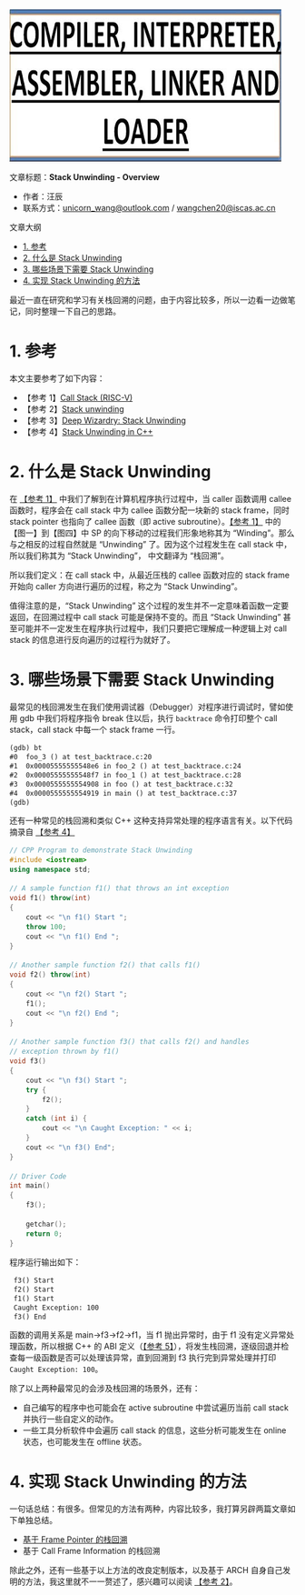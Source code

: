 ![](./diagrams/linker-loader.png)

文章标题：**Stack Unwinding - Overview**

- 作者：汪辰
- 联系方式：<unicorn_wang@outlook.com> / <wangchen20@iscas.ac.cn>

文章大纲

<!-- TOC -->

- [1. 参考](#1-参考)
- [2. 什么是 Stack Unwinding](#2-什么是-stack-unwinding)
- [3. 哪些场景下需要 Stack Unwinding](#3-哪些场景下需要-stack-unwinding)
- [4. 实现 Stack Unwinding 的方法](#4-实现-stack-unwinding-的方法)

<!-- /TOC -->

最近一直在研究和学习有关栈回溯的问题，由于内容比较多，所以一边看一边做笔记，同时整理一下自己的思路。

# 1. 参考

本文主要参考了如下内容：

- 【参考 1】[Call Stack (RISC-V)][1]
- 【参考 2】[Stack unwinding][2]
- 【参考 3】[Deep Wizardry: Stack Unwinding][3]
- 【参考 4】[Stack Unwinding in C++][4]


# 2. 什么是 Stack Unwinding

在 [【参考 1】][1] 中我们了解到在计算机程序执行过程中，当 caller 函数调用 callee 函数时，程序会在 call stack 中为 callee 函数分配一块新的 stack frame，同时 stack pointer 也指向了 callee 函数（即 active subroutine）。[【参考 1】][1] 中的 【图一】到【图四】中 SP 的向下移动的过程我们形象地称其为 “Winding”。那么与之相反的过程自然就是 “Unwinding” 了。因为这个过程发生在 call stack 中，所以我们称其为 “Stack Unwinding”， 中文翻译为 “栈回溯”。

所以我们定义：在 call stack 中，从最近压栈的 callee 函数对应的 stack frame 开始向 caller 方向进行遍历的过程，称之为  “Stack Unwinding”。

值得注意的是，“Stack Unwinding” 这个过程的发生并不一定意味着函数一定要返回，在回溯过程中 call stack 可能是保持不变的。而且 “Stack Unwinding” 甚至可能并不一定发生在程序执行过程中，我们只要把它理解成一种逻辑上对 call stack 的信息进行反向遍历的过程行为就好了。

# 3. 哪些场景下需要 Stack Unwinding

最常见的栈回溯发生在我们使用调试器（Debugger）对程序进行调试时，譬如使用 gdb 中我们将程序指令 break 住以后，执行 `backtrace` 命令打印整个 call stack，call stack 中每一个 stack frame 一行。

```
(gdb) bt
#0  foo_3 () at test_backtrace.c:20
#1  0x00005555555548e6 in foo_2 () at test_backtrace.c:24
#2  0x00005555555548f7 in foo_1 () at test_backtrace.c:28
#3  0x0000555555554908 in foo () at test_backtrace.c:32
#4  0x0000555555554919 in main () at test_backtrace.c:37
(gdb) 
```

还有一种常见的栈回溯和类似 C++ 这种支持异常处理的程序语言有关。以下代码摘录自 [【参考 4】][4]

```cpp
// CPP Program to demonstrate Stack Unwinding
#include <iostream>
using namespace std;
  
// A sample function f1() that throws an int exception
void f1() throw(int)
{
    cout << "\n f1() Start ";
    throw 100;
    cout << "\n f1() End ";
}
  
// Another sample function f2() that calls f1()
void f2() throw(int)
{
    cout << "\n f2() Start ";
    f1();
    cout << "\n f2() End ";
}
  
// Another sample function f3() that calls f2() and handles
// exception thrown by f1()
void f3()
{
    cout << "\n f3() Start ";
    try {
        f2();
    }
    catch (int i) {
        cout << "\n Caught Exception: " << i;
    }
    cout << "\n f3() End";
}
  
// Driver Code
int main()
{
    f3();
  
    getchar();
    return 0;
}
```
程序运行输出如下：
```
 f3() Start 
 f2() Start 
 f1() Start 
 Caught Exception: 100
 f3() End
```

函数的调用关系是 main->f3->f2->f1，当 f1 抛出异常时，由于 f1 没有定义异常处理函数，所以根据 C++ 的 ABI 定义（[【参考 5】][5]），将发生栈回溯，逐级回退并检查每一级函数是否可以处理该异常，直到回溯到 f3 执行完到异常处理并打印 `Caught Exception: 100`。

除了以上两种最常见的会涉及栈回溯的场景外，还有：
- 自己编写的程序中也可能会在 active subroutine 中尝试遍历当前 call stack 并执行一些自定义的动作。
- 一些工具分析软件中会遍历 call stack 的信息，这些分析可能发生在 online 状态，也可能发生在 offline 状态。

# 4. 实现 Stack Unwinding 的方法

一句话总结：有很多。但常见的方法有两种，内容比较多，我打算另辟两篇文章如下单独总结。

- [基于 Frame Pointer 的栈回溯][6]
- 基于 Call Frame Information 的栈回溯

除此之外，还有一些基于以上方法的改良定制版本，以及基于 ARCH 自身自己发明的方法，我这里就不一一赘述了，感兴趣可以阅读 [【参考 2】][2]。


[1]: ./20220717-call-stack.md
[2]: https://maskray.me/blog/2020-11-08-stack-unwinding
[3]: https://blog.reverberate.org/2013/05/deep-wizardry-stack-unwinding.html
[4]: https://www.geeksforgeeks.org/stack-unwinding-in-c/
[5]: https://itanium-cxx-abi.github.io/cxx-abi/abi-eh.html
[6]: ./20220719-stackuw-fp.md
